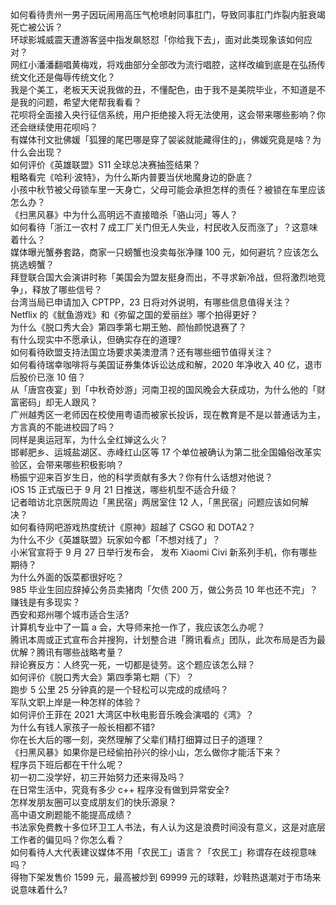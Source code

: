 如何看待贵州一男子因玩闹用高压气枪喷射同事肛门，导致同事肛门炸裂内脏衰竭死亡被公诉？  
环球影城威震天遭游客竖中指发飙怒怼「你给我下去」，面对此类现象该如何应对？  
网红小潘潘翻唱黄梅戏，将戏曲部分全部改为流行唱腔，这样改编到底是在弘扬传统文化还是侮辱传统文化？  
我是个美工，老板天天说我做的丑，不懂配色，由于我不是美院毕业，不知道是不是我的问题，希望大佬帮我看看？  
花呗将全面接入央行征信系统，用户拒绝接入将无法使用，这会带来哪些影响？你还会继续使用花呗吗？  
有媒体刊文批佛媛「狐狸的尾巴哪是穿了袈裟就能藏得住的」，佛媛究竟是啥？为什么会出现？  
如何评价《英雄联盟》S11 全球总决赛抽签结果？  
粗略看完《哈利·波特》，为什么斯内普要当伏地魔身边的卧底？  
小孩中秋节被父母锁车里一天身亡，父母可能会承担怎样的责任？被锁在车里应该怎么办？  
《扫黑风暴》中为什么高明远不直接暗杀「骆山河」等人？  
如何看待「浙江一农村 7 成工厂关门但无人失业，村民收入反而涨了」？这意味着什么？  
媒体曝光蟹券套路，商家一只螃蟹也没卖每张净赚 100 元，如何避坑？应该怎么挑选螃蟹？  
拜登联合国大会演讲时称「美国会为盟友挺身而出，不寻求新冷战，但将激烈地竞争」，释放了哪些信号？  
台湾当局已申请加入 CPTPP，23 日将对外说明，有哪些信息值得关注？  
Netflix 的《鱿鱼游戏》和《弥留之国的爱丽丝》哪个拍得更好？  
为什么《脱口秀大会》第四季第七期王勉、颜怡颜悦退赛了？  
有什么现实中不愿承认，但确实存在的道理?  
如何看待欧盟支持法国立场要求美澳澄清？还有哪些细节值得关注？  
如何看待瑞幸咖啡将与美国证券集体诉讼达成和解，2020 年净收入 40 亿，退市后股价已涨 10 倍？  
从「唐宫夜宴」到「中秋奇妙游」河南卫视的国风晚会大获成功，为什么他的「财富密码」却无人跟风？  
广州越秀区一老师因在校使用粤语而被家长投诉，现在教育是不是以普通话为主，方言真的不能进校园了吗？  
同样是奥运冠军，为什么全红婵这么火？  
邯郸肥乡、运城盐湖区、赤峰红山区等 17 个单位被确认为第二批全国婚俗改革实验区，会带来哪些积极影响？  
杨振宁迎来百岁生日，他的科学贡献有多大？你有什么话想对他说？  
iOS 15 正式版已于 9 月 21 日推送，哪些机型不适合升级？  
记者暗访北京医院周边「黑民宿」两居室住 12 人，「黑民宿」问题应该如何解决？  
如何看待网吧游戏热度统计《原神》超越了 CSGO 和 DOTA2？  
为什么不少《英雄联盟》玩家如今都「不想对线了」？  
小米官宣将于 9 月 27 日举行发布会， 发布 Xiaomi Civi 新系列手机，你有哪些期待？  
为什么外面的饭菜都很好吃？  
985 毕业生回应辞掉公务员卖猪肉「欠债 200 万，做公务员 10 年也还不完」？赚钱是有多现实？  
西安和郑州哪个城市适合生活?  
计算机专业中了一篇 a 会，大导师来抢一作了，我应该怎么办呢？  
腾讯本周或正式宣布合并搜狗，计划整合进「腾讯看点」团队，此次布局是否为最优解？腾讯有哪些战略考量？  
辩论赛反方：人终究一死，一切都是徒劳。这个题应该怎么辩？  
如何评价《脱口秀大会》第四季第七期（下）？  
跑步 5 公里 25 分钟真的是一个轻松可以完成的成绩吗？  
军队文职上岸是一种怎样的体验？  
如何评价王菲在 2021 大湾区中秋电影音乐晚会演唱的《湾》？  
为什么有钱人家孩子一般长相都不错?  
你在长大后的哪一刻，突然理解了父辈们精打细算过日子的道理？  
《扫黑风暴》如果你是已经偷拍孙兴的徐小山，怎么做你才能活下来？  
程序员下班后都在干什么呢？  
初一初二没学好，初三开始努力还来得及吗？  
在日常生活中，究竟有多少 c++ 程序没有做到异常安全?  
怎样发朋友圈可以变成朋友们的快乐源泉？  
高中语文刷题能不能提高成绩？  
书法家免费教十多位环卫工人书法，有人认为这是浪费时间没有意义，这是对底层工作者的偏见吗？你怎么看？  
如何看待人大代表建议媒体不用「农民工」语言？「农民工」称谓存在歧视意味吗？  
得物下架发售价 1599 元，最高被炒到 69999 元的球鞋，炒鞋热退潮对于市场来说意味着什么?  
